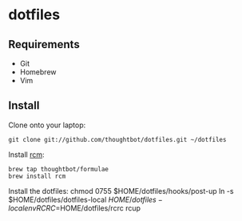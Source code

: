 dotfiles
===================

Requirements
------------

- Git
- Homebrew
- Vim

Install
-------

Clone onto your laptop:

    git clone git://github.com/thoughtbot/dotfiles.git ~/dotfiles

Install [rcm](https://github.com/thoughtbot/rcm):

    brew tap thoughtbot/formulae
    brew install rcm

Install the dotfiles:
    chmod 0755 $HOME/dotfiles/hooks/post-up
    ln -s $HOME/dotfiles/dotfiles-local $HOME/dotfiles-local 
    env RCRC=$HOME/dotfiles/rcrc rcup
